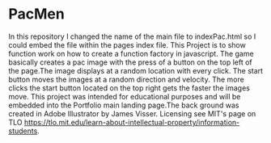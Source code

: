 # PacMen
In this repository I changed the name of the main file to indexPac.html so I could embed the file within the pages index file.
This Project is to show function work on how to create a function factory in javascript.
The game basically creates a pac image with the press of a button on the top left of the page.The image displays at a random location with every click.
The start button moves the images at a random direction and velocity. The more clicks the start button located on the top right gets the faster the images move.
This project was intended for educational purposes and will be embedded into the Portfolio main landing page.The back ground was created in Adobe Illustrator by James Visser. 
Licensing see MIT's page on TLO https://tlo.mit.edu/learn-about-intellectual-property/information-students.
